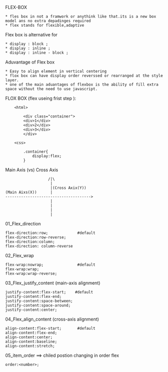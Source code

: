 FLEX-BOX

    * fles box in not a framwork or anythink like that.its is a new box model ans no extra depadinges required
    * flex stands for flexible,adaptive

Flex box is alternative for 

    * display : block ;
    * display : inline ;
    * display : inline - block ;

Aduvantage of Flex box

    * Easy to align element in vertical centering
    * flox box can have display order reverssed or rearranged at the style layer.
    * one of the main aduantages of flexbox is the ability of fill extra space without the need to use javascript.


FLOX BOX  (flex useing frist step ):


        <html>

            <div class="container"> 
            <div>1</div>
            <div>2</div>
            <div>3</div>
            </div>

        <css>

            .container{
                display:flex;
            }


Main Axis (vs) Cross Axis

                       /|\          
                        |          
                        |(Cross Axix(Y))          
    (Main Aixs(X))      |                        
    -------------------------------------->
                        |                        
                        |                        
                        |
                        |        


01_Flex_direction
    
    flex-direction:row;             #default
    flex-direction:row-reverse;
    flex-direction:column;
    flex-direction: column-reverse

02_Flex_wrap

    flex-wrap:nowrap;               #default
    flex-wrap:wrap;
    flex-wrap:wrap-reverse;

03_Flex_justify_content
(main-axis alignment)

    justify-content:flex-start;    #default
    justify-content:flex-end;
    justify-content:space-between;
    justify-content:space-around;
    justify-content:center;

04_Flex_align_content
(cross-axis alignment)

    align-content:flex-start;       #default
    align-content:flex-end;
    align-content:center;
    align-content:baseline;
    align-content:stretch;    


05_item_order  ==> chiled postion changing in order flex

    order:<number>; 
